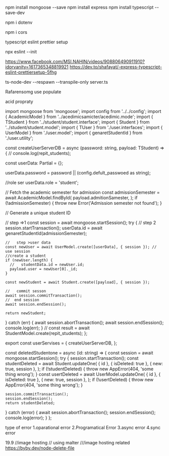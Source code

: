 <!-- //basick setap -->
<!-- start projetct setap   -->

npm install mongoose --save
npm install express
npm install typescript --save-dev

<!-- env -->

npm i dotenv

<!-- cors -->

npm i cors

<!-- setap typescript exlint prettier -->

typescript eslint prettier setup

<!-- fris eslint commant -->

npx eslint --init

<!-- importernt link -->

https://www.facebook.com/MSI.NAHIN/videos/908806490911910?idorvanity=1617365348819921
https://dev.to/shafayat/-express-typescript-eslint-prettiersetup-5fhg

<!-- ts node dev -->

ts-node-dev --respawn --transpile-only server.ts

<!-- Rafarensomg use populate -->

Rafarensomg use populate

<!-- acid propraty -->

acid propraty

<!-- sransection -->

import mongoose from 'mongoose';
import config from '../../config';
import { AcademicModel } from '../acedimicsamicter/acedimic.mode';
import { TStudent } from '../student/student.interface';
import { Student } from '../student/student.model';
import { TUser } from './user.interfaces';
import { UserModel } from './user.model';
import { genaretStudentId } from './user.utility';

const createUserServerDB = async (password: string, payload: TStudent) => {
// console.log(repit_students);

const userData: Partial<TUser> = {};

userData.password = password || (config.defult_passwoed as string);

//role ser
userData.role = 'student';

// Fetch the academic semester for admission
const admissionSemester = await AcademicModel.findById(
payload.admitionSamester,
);
if (!admissionSemester) {
throw new Error('Admission semester not found');
}

// Generate a unique student ID

// step =>1
const session = await mongoose.startSession();
try {
// step 2
session.startTransaction();
userData.id = await genaretStudentId(admissionSemester);

    //   step >user data
    const newUser = await UserModel.create([userData], { session }); // use session
    //create a student
    if (newUser.length) {
      //   studentData.id = newUser.id;
      payload.user = newUser[0]._id;
    }

    const newStudent = await Student.create([payload], { session });

    //   commit sesson
    await session.commitTransaction();
    //  end session
    await session.endSession();

    return newStudent;

} catch (err) {
await session.abortTransaction();
await session.endSession();
console.log(err);
}
// const result = await StudentModel.create(repit_students);
};

export const userServises = {
createUserServerDB,
};

<!-- tow calection delete datas -->

const deletedStudentone = async (id: string) => {
const session = await mongoose.startSession();
try {
session.startTransaction();
const studentDeleted = await Student.updateOne(
{ id },
{ isDeleted: true },
{ new: true, session },
);
if (!studentDeleted) {
throw new AppError(404, 'some thing wrong');
}
const usertDeleted = await UserModel.updateOne(
{ id },
{ isDeleted: true },
{ new: true, session },
);
if (!usertDeleted) {
throw new AppError(404, 'some thing wrong');
}

    session.commitTransaction();
    session.endSession();
    return studentDeleted;

} catch (error) {
await session.abortTransaction();
session.endSession();
console.log(error);
}
};

<!-- error handaling 14 -->

type of error
1.oparational error
2.Programatical Error
3.async error
4.sync error

<!-- select query -->

<!-- module 19.1 -19-8 using mode mailer  -->

19.9 //image hosting // using malter ///image hosting related
https://byby.dev/node-delete-file

<!-- JWT TOKEN CREATE  -->
<!-- 1.problem update enroll course  -->
<!-- 2.problem  querybilder-->
<!-- enroll agrigaction -->

  <!-- <END PROJEXT> -->
